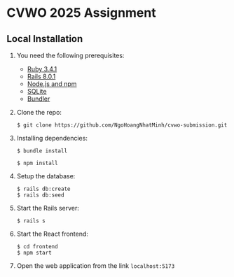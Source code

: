 # CVWO 2025 Assignment

## Local Installation

1. You need the following prerequisites:
   - [Ruby 3.4.1](https://www.ruby-lang.org/en/)
   - [Rails 8.0.1](https://rubyonrails.org/)
   - [Node.js and npm](https://nodejs.org/en)
   - [SQLite](https://www.sqlite.org/download.html)
   - [Bundler](https://bundler.io/)

2. Clone the repo:
   ```console
   $ git clone https://github.com/NgoHoangNhatMinh/cvwo-submission.git
   ```

3. Installing dependencies:
   ```console
   $ bundle install
   ```
   ```console
   $ npm install
   ```

4. Setup the database:
   ```console
   $ rails db:create
   $ rails db:seed
   ```

5. Start the Rails server:
   ```console
   $ rails s
   ```

6. Start the React frontend:
   ```console
   $ cd frontend
   $ npm start
   ```

6. Open the web application from the link `localhost:5173`